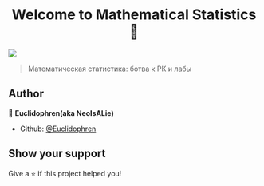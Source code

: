 <h1 align="center">Welcome to Mathematical Statistics 👋</h1>
<p>
  <img src="https://img.shields.io/badge/version-1.0-blue.svg?cacheSeconds=2592000" />
</p>

> Математическая статистика: ботва к РК и лабы

## Author

👤 **Euclidophren(aka NeoIsALie)**

* Github: [@Euclidophren](https://github.com/Euclidophren)

## Show your support

Give a ⭐️ if this project helped you!
